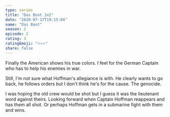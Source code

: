 ```yaml
---
type: series
title: "Das Boot 2x2"
date: "2020-07-17T19:15:04"
name: "Das Boot"
season: 2
episode: 2
rating: 3
ratingEmoji: "⭐️⭐️⭐️"
share: false
---
```


Finally the American shows his true colors. I feel for the German Captain who has to help his enemies in war.

Still, I'm not sure what Hoffman's allegiance is with. He clearly wants to go back, he follows orders but I don't think he's for the cause. The genocide.

I was hoping the old crew would be shot but I guess it was the lieutenant word against theirs. Looking forward when Captain Hoffman reappears and has them all shot. Or perhaps Hoffman gets in a submarine fight with them and wins.
